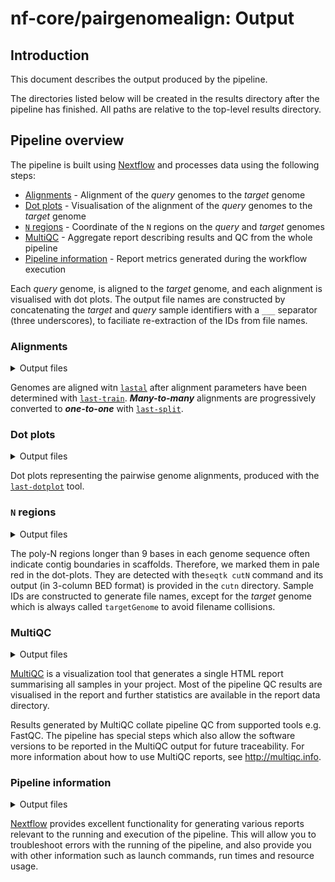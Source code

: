 # nf-core/pairgenomealign: Output

## Introduction

This document describes the output produced by the pipeline.

The directories listed below will be created in the results directory after the pipeline has finished. All paths are relative to the top-level results directory.

## Pipeline overview

The pipeline is built using [Nextflow](https://www.nextflow.io/) and processes data using the following steps:

- [Alignments](#alignments) - Alignment of the _query_ genomes to the _target_ genome
- [Dot plots](#dot-plots) - Visualisation of the alignment of the _query_ genomes to the _target_ genome
- [`N` regions](#n-regions) - Coordinate of the `N` regions on the _query_ and _target_ genomes
- [MultiQC](#multiqc) - Aggregate report describing results and QC from the whole pipeline
- [Pipeline information](#pipeline-information) - Report metrics generated during the workflow execution

Each _query_ genome, is aligned to the _target_ genome, and each alignment is visualised with dot plots. The output file names are constructed by concatenating the _target_ and _query_ sample identifiers with a `___` separator (three underscores), to faciliate re-extraction of the IDs from file names.

### Alignments

<details markdown="1">
<summary>Output files</summary>

- `alignment/`
  - `*.train` is the alignment parameters computed by `last-train` (optional)
  - `*.m2m_aln.maf.gz` is the _**many-to-many**_ alignment between _target_ and _query_ genomes. (optional through the `--m2m` option)
  - `*.m2o_aln.maf.gz` is the _**many-to-one**_ alignment regions of the _target_ genome are matched at most once by the _query_ genome.
  - `*.o2o_aln.maf.gz` is the _**one-to-one**_ alignment between the _target_ and _query_ genomes.
  - `*.o2m_aln.maf.gz` is the _**one-to-many**_ alignment between the _target_ and _query_ genomes (optional).

</details>

Genomes are aligned witn [`lastal`](https://gitlab.com/mcfrith/last/-/blob/main/doc/lastal.rst) after alignment parameters have been determined with [`last-train`](https://gitlab.com/mcfrith/last/-/blob/main/doc/last-train.rst). _**Many-to-many**_ alignments are progressively converted to _**one-to-one**_ with [`last-split`](https://gitlab.com/mcfrith/last/-/blob/main/doc/last-split.rst).

### Dot plots

<details markdown="1">
<summary>Output files</summary>

- `alignment/`
  - `*.m2m_plot` (optional)
  - `*.m2o_plot` (optional)
  - `*.o2o_plot` (optional)
  - `*.o2m_plot` (optional)

</details>

Dot plots representing the pairwise genome alignments, produced with the [`last-dotplot`](https://gitlab.com/mcfrith/last/-/blob/main/doc/last-dotplot.rst) tool.

### `N` regions

<details markdown="1">
<summary>Output files</summary>

- `cutn/`
  - `targetGenome.bed`
  - `<sample>.bed`

</details>

The poly-N regions longer than 9 bases in each genome sequence often indicate contig boundaries in scaffolds. Therefore, we marked them in pale red in the dot-plots. They are detected with the`seqtk cutN` command and its output (in 3-column BED format) is provided in the `cutn` directory. Sample IDs are constructed to generate file names, except for the _target_ genome which is always called `targetGenome` to avoid filename collisions.

### MultiQC

<details markdown="1">
<summary>Output files</summary>

- `multiqc/`
  - `multiqc_report.html`: a standalone HTML file that can be viewed in your web browser.
  - `multiqc_data/`: directory containing parsed statistics from the different tools used in the pipeline.
  - `multiqc_plots/`: directory containing static images from the report in various formats.

</details>

[MultiQC](http://multiqc.info) is a visualization tool that generates a single HTML report summarising all samples in your project. Most of the pipeline QC results are visualised in the report and further statistics are available in the report data directory.

Results generated by MultiQC collate pipeline QC from supported tools e.g. FastQC. The pipeline has special steps which also allow the software versions to be reported in the MultiQC output for future traceability. For more information about how to use MultiQC reports, see <http://multiqc.info>.

### Pipeline information

<details markdown="1">
<summary>Output files</summary>

- `pipeline_info/`
  - Reports generated by Nextflow: `execution_report.html`, `execution_timeline.html`, `execution_trace.txt` and `pipeline_dag.dot`/`pipeline_dag.svg`.
  - Reports generated by the pipeline: `pipeline_report.html`, `pipeline_report.txt` and `software_versions.yml`. The `pipeline_report*` files will only be present if the `--email` / `--email_on_fail` parameter's are used when running the pipeline.
  - Reformatted samplesheet files used as input to the pipeline: `samplesheet.valid.csv`.
  - Parameters used by the pipeline run: `params.json`.

</details>

[Nextflow](https://www.nextflow.io/docs/latest/tracing.html) provides excellent functionality for generating various reports relevant to the running and execution of the pipeline. This will allow you to troubleshoot errors with the running of the pipeline, and also provide you with other information such as launch commands, run times and resource usage.
